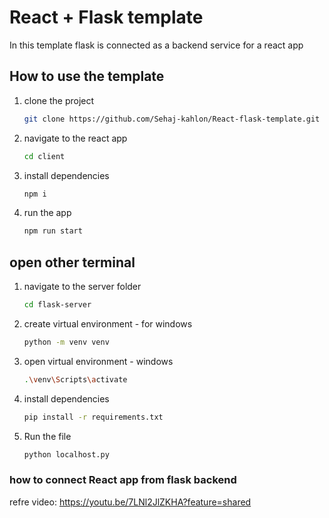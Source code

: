 # React + Flask template

In this template flask is connected as a backend service for a react app

## How to use the template

1. clone the project

   ```bash
   git clone https://github.com/Sehaj-kahlon/React-flask-template.git
   ```

2. navigate to the react app

   ```bash
   cd client
   ```

3. install dependencies

   ```bash
   npm i
   ```

4. run the app

   ```bash
   npm run start
   ```

## open other terminal

1. navigate to the server folder

   ```bash
   cd flask-server
   ```

2. create virtual environment - for windows

   ```bash
   python -m venv venv
   ```

3. open virtual environment - windows

   ```bash
   .\venv\Scripts\activate
   ```

4. install dependencies

   ```bash
   pip install -r requirements.txt
   ```

5. Run the file

   ```bash
   python localhost.py
   ```

### how to connect React app from flask backend

refre video: https://youtu.be/7LNl2JlZKHA?feature=shared
